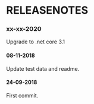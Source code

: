 # RELEASENOTES

### xx-xx-2020
Upgrade to .net core 3.1

#### 08-11-2018
Update test data and readme.

#### 24-09-2018
First commit.